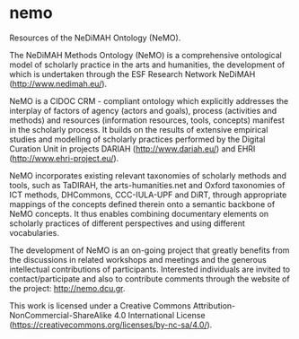 # nemo
Resources of the NeDiMAH Ontology (NeMO).

The NeDiMAH Methods Ontology (NeMO) is a comprehensive ontological model of scholarly practice in the arts and humanities, the development of which is undertaken through the ESF Research Network NeDiMAH (http://www.nedimah.eu/).

NeMO is a CIDOC CRM - compliant ontology which explicitly addresses the interplay of factors of agency (actors and goals), process (activities and methods) and resources (information resources, tools, concepts) manifest in the scholarly process. It builds on the results of extensive empirical studies and modelling of scholarly practices performed by the Digital Curation Unit in projects DARIAH (http://www.dariah.eu/) and EHRI (http://www.ehri-project.eu/).

NeMO incorporates existing relevant taxonomies of scholarly methods and tools, such as TaDIRAH, the arts-humanities.net and Oxford taxonomies of ICT methods, DHCommons, CCC-IULA-UPF and DiRT, through appropriate mappings of the concepts defined therein onto a semantic backbone of NeMO concepts. It thus enables combining documentary elements on scholarly practices of different perspectives and using different vocabularies.

The development of NeMO is an on-going project that greatly benefits from the discussions in related workshops and meetings and the generous intellectual contributions of participants. Interested individuals are invited to contact/participate and also to contribute comments through the website of the project:  http://nemo.dcu.gr.

This work is licensed under a Creative Commons Attribution-NonCommercial-ShareAlike 4.0 International License (https://creativecommons.org/licenses/by-nc-sa/4.0/).
